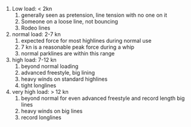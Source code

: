 1. Low load: < 2kn 
	1. generally seen as pretension, line tension with no one on it
	2. Someone on a loose line, not bouncing
	3. Rodeo lines
2. normal load: 2-7 kn
	1. expected force for most highlines during normal use
	2. 7 kn is a reasonable peak force during a whip
	3. normal parklines are within this range
3. high load: 7-12 kn
	1. beyond normal loading
	2. advanced freestyle, big lining
	3. heavy winds on standard highlines
	4. tight longlines
4. very high load: > 12 kn
	1. beyond normal for even advanced freestyle and record length big lines
	2. heavy winds on big lines
	3. record longlines
